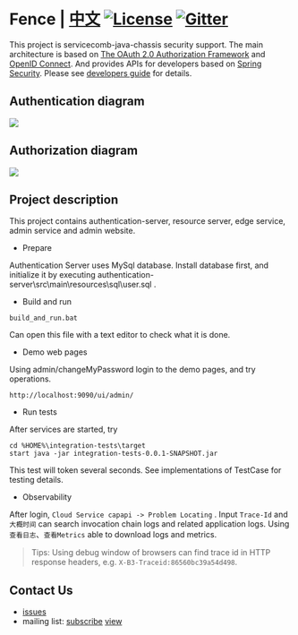 # Fence | [中文](README_ZH.md) [![License](https://img.shields.io/badge/license-Apache%202-4EB1BA.svg)](https://www.apache.org/licenses/LICENSE-2.0.html) [![Gitter](https://img.shields.io/badge/ServiceComb-Gitter-ff69b4.svg)](https://gitter.im/ServiceCombUsers/Lobby)

This project is servicecomb-java-chassis security support. The main architecture is based on [The OAuth 2.0 Authorization Framework](https://tools.ietf.org/html/rfc6749) and [OpenID Connect](https://openid.net/connect/). And provides APIs for developers based on [Spring Security](https://spring.io/projects/spring-security). Please see [developers guide](docs/zh_CN/developersGuide.md) for details.

## Authentication diagram

![](docs/authentication.png)


## Authorization diagram

![](docs/authorization.png)

## Project description

This project contains authentication-server, resource server, edge service, admin service and admin website. 

* Prepare

Authentication Server uses MySql database. Install database first, and initialize it by executing authentication-server\src\main\resources\sql\user.sql .

* Build and run

```
build_and_run.bat
```

Can open this file with a text editor to check what it is done.

* Demo web pages

Using admin/changeMyPassword login to the demo pages, and try operations. 
```
http://localhost:9090/ui/admin/
```

* Run tests

After services are started, try
```
cd %HOME%\integration-tests\target
start java -jar integration-tests-0.0.1-SNAPSHOT.jar
```

This test will token several seconds. See implementations of TestCase for testing details.

* Observability

After login, `Cloud Service capapi -> Problem Locating` . Input `Trace-Id` and `大概时间` can search invocation chain logs and related application logs. Using `查看日志`、`查看Metrics` able to download logs and metrics. 

> Tips: Using debug window of browsers can find trace id in HTTP response headers, e.g. `X-B3-Traceid:86560bc39a54d498`.


## Contact Us
* [issues](https://issues.apache.org/jira/browse/SCB)
* mailing list: [subscribe](mailto:dev-subscribe@servicecomb.apache.org) [view](https://lists.apache.org/list.html?dev@servicecomb.apache.org)
